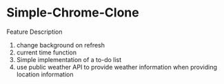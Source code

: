 # Simple-Chrome-Clone

Feature Description 
1. change background on refresh 
2. current time function 
3. Simple implementation of a to-do list 
4. use public weather API to provide weather information when providing location information 
